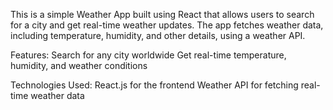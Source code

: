 This is a simple Weather App built using React that allows users to search for a city and get real-time weather updates. The app fetches weather data, including temperature, humidity, and other details, using a weather API.

Features:
Search for any city worldwide
Get real-time temperature, humidity, and weather conditions

Technologies Used:
React.js for the frontend
Weather API for fetching real-time weather data
